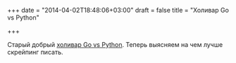 +++
date = "2014-04-02T18:48:06+03:00"
draft = false
title = "Холивар Go vs Python"

+++

<p>Старый&nbsp;добрый <a href="http://jyotiska.github.io/">холивар Go vs Python</a>. Теперь выясняем на чем лучше скрейпинг писать.</p>

